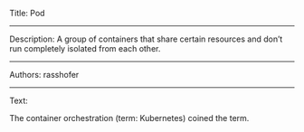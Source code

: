 Title: Pod

-----

Description: A group of containers that share certain resources and don’t run completely isolated from each other.

-----

Authors: rasshofer

-----

Text:

The container orchestration (term: Kubernetes) coined the term.
